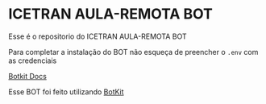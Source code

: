 # ICETRAN AULA-REMOTA BOT

Esse é o repositorio do ICETRAN AULA-REMOTA BOT

Para completar a instalação do BOT não esqueça de preencher o `.env` com as credenciais 

[Botkit Docs](https://botkit.ai/docs/v4)

Esse BOT foi feito utilizando [BotKit](https://botkit.ai)

